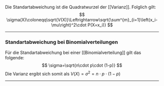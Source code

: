 Die Standartabweichung ist die Quadratwurzel der [[Varianz]]. Folglich gilt:
$$
\sigma(X)\coloneqq\sqrt{V(X)}\Leftrightarrow\sqrt{\sum^{m}_{i=1}\left(x_i-\mu\right)^2\cdot P(X=x_i)}
$$

---
### Standartabweichung bei Binomialverteilungen
Für die Standartabweichung bei einer [[Binomialverteilung]] gilt das folgende:
$$
\sigma=\sqrt{n\cdot p\cdot (1-p)}
$$
Die Varianz ergibt sich somit als $V(X)=\sigma^{2}=n\cdot p\cdot (1-p)$

---